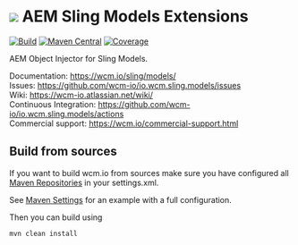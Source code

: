 <img src="https://wcm.io/images/favicon-16@2x.png"/> AEM Sling Models Extensions
======
[![Build](https://github.com/wcm-io/io.wcm.sling.models/workflows/Build/badge.svg?branch=develop)](https://github.com/wcm-io/io.wcm.sling.models/actions?query=workflow%3ABuild+branch%3Adevelop)
[![Maven Central](https://img.shields.io/maven-central/v/io.wcm/io.wcm.sling.models)](https://repo1.maven.org/maven2/io/wcm/io.wcm.sling.models/)
[![Coverage](https://sonarcloud.io/api/project_badges/measure?project=wcm-io_io.wcm.sling.models&metric=coverage)](https://sonarcloud.io/summary/new_code?id=wcm-io_io.wcm.sling.models)

AEM Object Injector for Sling Models.

Documentation: https://wcm.io/sling/models/<br/>
Issues: https://github.com/wcm-io/io.wcm.sling.models/issues<br/>
Wiki: https://wcm-io.atlassian.net/wiki/<br/>
Continuous Integration: https://github.com/wcm-io/io.wcm.sling.models/actions<br/>
Commercial support: https://wcm.io/commercial-support.html


## Build from sources

If you want to build wcm.io from sources make sure you have configured all [Maven Repositories](https://wcm.io/maven.html) in your settings.xml.

See [Maven Settings](https://github.com/wcm-io/io.wcm.sling.models/blob/develop/.maven-settings.xml) for an example with a full configuration.

Then you can build using

```
mvn clean install
```
